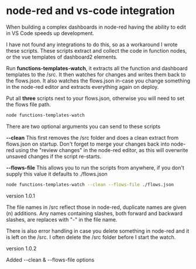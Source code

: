 # node-red and vs-code integration

When building a complex dashboards in node-red having the ability to edit in VS Code speeds up development. 

I have not found any integrations to do this, so as a workaround I wrote these scripts. 
These scripts extract and collect the code in function nodes, or the vue templates of dashboard2 elements.

Run **functions-templates-watch**, it extracts all the function and dashboard templates to the /src. 
It then watches for changes and writes them back to the flows.json. 
It also watches the flows.json in-case you change something in the node-red editor and extracts everything again on deploy.

Put all **three** scripts next to your flows.json, otherwise you will need to set the flows file path.

```bash
node functions-templates-watch
```

There are two optional arguments you can send to these scripts

**--clean** This first removes the /src folder and does a clean extract from flows.json on startup. Don't forget to merge your changes back into node-red using the "review changes" in the node-red editor, as this will overwrite unsaved changes if the script re-starts.

**--flows-file** This allows you to run the scripts from anywhere, if you don't supply this value it defaults to ./flows.json

```bash
node functions-templates-watch --clean --flows-file ./flows.json
```

version 1.0.1

The file names in /src reflect those in node-red, duplicate names are given (n) additions.
Any names containing slashes, both forward and backward slashes, are replaces with "-" in the file name. 

There is also error handling in case you delete something in node-red and it is left on the /src.
I often delete the /src folder before I start the watch.

version 1.0.2

Added --clean & --flows-file options